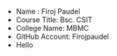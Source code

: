 - Name : Firoj Paudel
- Course Title: Bsc. CSIT 
- College Name: MBMC 
- GitHub Account: Firojpaudel
- Hello 

